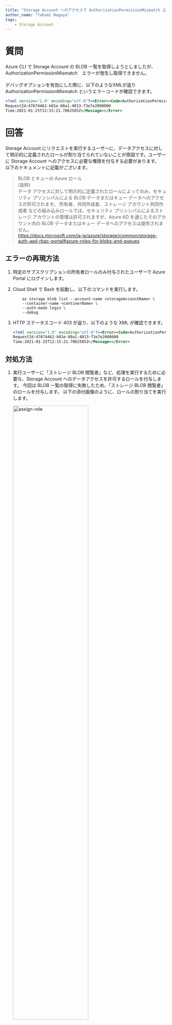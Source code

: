 ```yaml
---
title: "Storage Account へのアクセスで AuthorizationPermissionMismatch エラーが発生した場合の対処方法"
author_name: "Takumi Nagaya"
tags:
    - Storage Account
---
```


# 質問
Azure CLI で Storage Account の BLOB 一覧を取得しようとしましたが、AuthorizationPermissionMismatch　エラーが発生し取得できません。 <br><br>
デバッグオプションを有効にした際に、以下のようなXMLが返り AuthorizationPermissionMismatch というエラーコードが確認できます。

```xml
<?xml version="1.0" encoding="utf-8"?><Error><Code>AuthorizationPermissionMismatch</Code><Message>This request is not authorized to perform this operation using this permission.
RequestId:47674462-b01e-00a1-4013-f3e7e2000000
Time:2021-01-25T12:15:21.7062505Z</Message></Error>
```

# 回答
Storage Account にリクエストを実行するユーザーに、データアクセスに対して明示的に定義されたロールが割り当てられていないことが原因です。ユーザーに Storage Account へのアクセスに必要な権限を付与する必要があります。<br>
以下のドキュメントに記載がございます。

>
>BLOB とキューの Azure ロール  
(抜粋)  
データ アクセスに対して明示的に定義されたロールによってのみ、セキュリティ プリンシパルによる BLOB データまたはキュー データへのアクセスが許可されます。 所有者、共同作成者、ストレージ アカウント共同作成者 などの組み込みロールでは、セキュリティ プリンシパルによるストレージ アカウントの管理は許可されますが、Azure AD を通じたそのアカウント内の BLOB データまたはキュー データへのアクセスは提供されません。  
https://docs.microsoft.com/ja-jp/azure/storage/common/storage-auth-aad-rbac-portal#azure-roles-for-blobs-and-queues

## エラーの再現方法
1. 特定のサブスクリプションの所有者ロールのみ付与されたユーザーで Azure Portal にログインします。
2. Cloud Shell で Bash を起動し、以下のコマンドを実行します。

    ~~~
        az storage blob list --account-name <storageAccountName> \
        --container-name <continerName> \
        --auth-mode login \
        --debug
    ~~~

3. HTTP ステータスコード 403 が返り、以下のような XML が確認できます。

    ```xml
    <?xml version="1.0" encoding="utf-8"?><Error><Code>AuthorizationPermissionMismatch</Code><Message>This request is not authorized to perform this operation using this permission.
    RequestId:47674462-b01e-00a1-4013-f3e7e2000000
    Time:2021-01-25T12:15:21.7062505Z</Message></Error>
    ```

## 対処方法

1. 実行ユーザーに「ストレージ BLOB 閲覧者」など、処理を実行するために必要な、Storage Account へのデータアクセスを許可するロールを付与します。
   今回は BLOB 一覧の取得に失敗したため、「ストレージ BLOB 閲覧者」のロールを付与します。
   以下の添付画像のように、ロールの割り当てを実行します。

    <img alt="assign-role" src="{{site.baseurl}}/media/2021/01/2021-01-29-assign-role.png" width="70%">

2. 再度 Cloud Shell で Bash を起動し、再現時と同じ以下のコマンドを実行します。
   今度は成功して BLOB の一覧が取得できます。
   
   ~~~
       az storage blob list --account-name <storageAccountName> \
       --container-name <continerName> \
       --auth-mode login \
       --debug
   ~~~

## 関連した質問

### Q. 所有者ロールが付与されているユーザーは Azure Portal で BLOB 一覧を閲覧できました。なぜ CLI では権限エラーが発生するのでしょうか。

A. ロールに Microsoft.Storage/storageAccounts/listKeys/action が含まれている場合、そのロールが割り当てられているユーザーは、アカウント アクセス キーを使って共有キー認証を使用してストレージ アカウントのデータにアクセスできます。

所有者ロールでは、Microsoft.Storage/storageAccounts/listKeys/action が含まれており、アクセスキー認証が使用されるため、Azure Portal で BLOB 一覧を閲覧することができます。  
Azure Portal では以下の画像の通り、認証方法が既定でアクセスキーとなっています。

<img alt="auth-key" src="{{site.baseurl}}/media/2021/01/2021-01-29-auth-key.jpg" width="70%">

Azure Portal で 認証方法を「Azure AD のユーザーアカウント」に切り替えると所有者ロールのみが付与されている場合はエラーが発生します。

<img alt="auth-login" src="{{site.baseurl}}/media/2021/01/2021-01-29-auth-login.jpg" width="70%">

また、エラーの再現方法でご案内したコマンド内の、`--auth-mode` オプションで認証方法を切り替えることができます。<br>
`--auth-mode` の既定値が `key` (アクセスキー認証) のため、所有者ロールであれば、`--auth-mode` を省略すると、権限エラーが発生せず BLOB 一覧を取得することができます。


---

<br>

2021 年 1 月 29 日時点の内容となります。<br>
本記事の内容は予告なく変更される場合がございますので予めご了承ください。

<br>
<br>